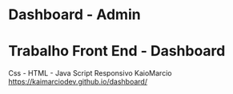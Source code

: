# Dashboard - Admin
# Trabalho Front End - Dashboard 
Css - HTML - Java Script
Responsivo
KaioMarcio
https://kaimarciodev.github.io/dashboard/
